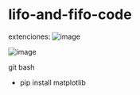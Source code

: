 # lifo-and-fifo-code
extenciones:
![image](https://github.com/romelgutierrez/lifo-and-fifo-code/assets/67491840/6b2dcd9e-7602-46b2-b026-f631e530126f)

![image](https://github.com/romelgutierrez/lifo-and-fifo-code/assets/67491840/0da7915b-2bb7-4e1a-b3e3-e46013b821a7)

git bash
- pip install matplotlib

